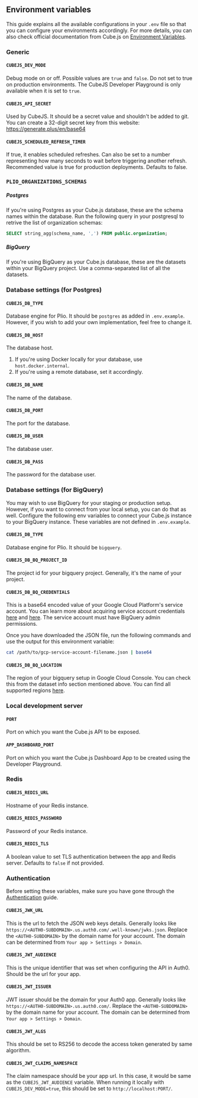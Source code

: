 ## Environment variables

This guide explains all the available configurations in your `.env` file so that you can configure your environments accordingly. For more details, you can also check official documentation from Cube.js on [Environment Variables](https://cube.dev/docs/reference/environment-variables).

### Generic
#### `CUBEJS_DEV_MODE`
Debug mode on or off. Possible values are `true` and `false`. Do not set to true on production environments. The CubeJS Developer Playground is only available when it is set to `true`.

#### `CUBEJS_API_SECRET`
Used by CubeJS. It should be a secret value and shouldn't be added to git.
You can create a 32-digit secret key from this website: https://generate.plus/en/base64

#### `CUBEJS_SCHEDULED_REFRESH_TIMER`
If true, it enables scheduled refreshes. Can also be set to a number representing how many seconds to wait before triggering another refresh. Recommended value is true for production deployments. Defaults to false.

### `PLIO_ORGANIZATIONS_SCHEMAS`
##### Postgres
If you're using Postgres as your Cube.js database, these are the schema names within the database. Run the following query in your postgresql to retrive the list of organization schemas:
```sql
SELECT string_agg(schema_name, ',') FROM public.organization;
```

##### BigQuery
If you're using BigQuery as your Cube.js database, these are the datasets within your BigQuery project. Use a comma-separated list of all the datasets.

### Database settings (for Postgres)
#### `CUBEJS_DB_TYPE`
Database engine for Plio. It should be `postgres` as added in `.env.example`. However, if you wish to add your own implementation, feel free to change it.

#### `CUBEJS_DB_HOST`
The database host.
1. If you're using Docker locally for your database, use `host.docker.internal`.
2. If you're using a remote database, set it accordingly.

#### `CUBEJS_DB_NAME`
The name of the database.

#### `CUBEJS_DB_PORT`
The port for the database.

#### `CUBEJS_DB_USER`
The database user.

#### `CUBEJS_DB_PASS`
The password for the database user.

### Database settings (for BigQuery)
You may wish to use BigQuery for your staging or production setup. However, if you want to connect from your local setup, you can do that as well. Configure the following env variables to connect your Cube.js instance to your BigQuery instance. These variables are not defined in `.env.example`.

#### `CUBEJS_DB_TYPE`
Database engine for Plio. It should be `bigquery`.

#### `CUBEJS_DB_BQ_PROJECT_ID`
The project id for your bigquery project. Generally, it's the name of your project.

#### `CUBEJS_DB_BQ_CREDENTIALS`
This is a base64 encoded value of your Google Cloud Platform's service account. You can learn more about acquiring service account credentials [here](https://cloud.google.com/docs/authentication/getting-started) and [here](https://console.cloud.google.com/projectselector2/iam-admin/serviceaccounts?supportedpurview=project). The service account must have BigQuery admin permissions.

Once you have downloaded the JSON file, run the following commands and use the output for this environment variable:
```sh
cat /path/to/gcp-service-account-filename.json | base64
```

#### `CUBEJS_DB_BQ_LOCATION`
The region of your bigquery setup in Google Cloud Console. You can check this from the dataset info section mentioned above. You can find all supported regions [here](https://cloud.google.com/bigquery/docs/locations#regional-locations).


### Local development server
#### `PORT`
Port on which you want the Cube.js API to be exposed.

#### `APP_DASHBOARD_PORT`
Port on which you want the Cube.js Dashboard App to be created using the Developer Playground.

### Redis
#### `CUBEJS_REDIS_URL`
Hostname of your Redis instance.

#### `CUBEJS_REDIS_PASSWORD`
Password of your Redis instance.

#### `CUBEJS_REDIS_TLS`
A boolean value to set TLS authentication between the app and Redis server. Defaults to `false` if not provided.

### Authentication
Before setting these variables, make sure you have gone through the [Authentication](./AUTHENTICATION.md) guide.

#### `CUBEJS_JWK_URL`
This is the url to fetch the JSON web keys details. Generally looks like `https://<AUTH0-SUBDOMAIN>.us.auth0.com/.well-known/jwks.json`. Replace the `<AUTH0-SUBDOMAIN>` by the domain name for your account. The domain can be determined from `Your app > Settings > Domain`.

#### `CUBEJS_JWT_AUDIENCE`
This is the unique identifier that was set when configuring the API in Auth0. Should be the url for your app.

#### `CUBEJS_JWT_ISSUER`
JWT issuer should be the domain for your Auth0 app. Generally looks like `https://<AUTH0-SUBDOMAIN>.us.auth0.com/`. Replace the `<AUTH0-SUBDOMAIN>` by the domain name for your account. The domain can be determined from `Your app > Settings > Domain`.

#### `CUBEJS_JWT_ALGS`
This should be set to RS256 to decode the access token generated by same algorithm.

#### `CUBEJS_JWT_CLAIMS_NAMESPACE`
The claim namespace should be your app url. In this case, it would be same as the `CUBEJS_JWT_AUDIENCE` variable. When running it locally with `CUBEJS_DEV_MODE=true`, this should be set to `http://localhost:PORT/`.
